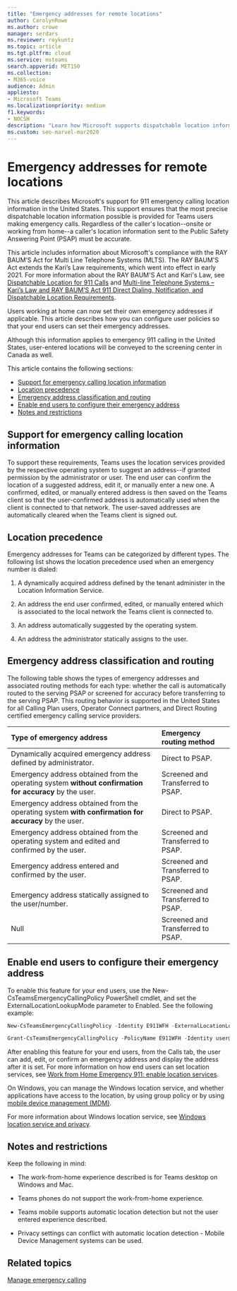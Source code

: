 ```yaml
---
title: "Emergency addresses for remote locations"
author: CarolynRowe
ms.author: crowe
manager: serdars
ms.reviewer: roykuntz
ms.topic: article
ms.tgt.pltfrm: cloud
ms.service: msteams
search.appverid: MET150
ms.collection: 
- M365-voice
audience: Admin
appliesto:
- Microsoft Teams
ms.localizationpriority: medium
f1.keywords:
- NOCSH
description: "Learn how Microsoft supports dispatchable location information to support emergency calling."
ms.custom: seo-marvel-mar2020
---
```


# Emergency addresses for remote locations

This article describes Microsoft's support for 911 emergency calling location information in the United States. This support ensures that the most precise dispatchable location information possible is provided for Teams users making emergency calls. Regardless of the caller's location--onsite or working from home--a  caller's location information sent to the Public Safety Answering Point (PSAP) must be accurate.

This article includes information about Microsoft's compliance with the RAY BAUM’S Act for Multi Line Telephone Systems (MLTS). The RAY BAUM'S Act extends the Kari’s Law requirements, which went into effect in early 2021. For more information about the RAY BAUM'S Act and Kari's Law, see [Dispatchable Location for 911 Calls](https://www.fcc.gov/911-dispatchable-location) and [Multi-line Telephone Systems – Kari’s Law and RAY BAUM’S Act 911 Direct Dialing, Notification, and Dispatchable Location Requirements](https://www.fcc.gov/mlts-911-requirements). 

Users working at home can now set their own emergency addresses if applicable. This article describes how you can configure user policies so that your end users can set their emergency addresses.

Although this information applies to emergency 911 calling in the United States, user-entered locations will be conveyed to the screening center in Canada as well.

This article contains the following sections:

- [Support for emergency calling location information](#support-for-emergency-calling-location-information)
- [Location precedence](#location-precedence)
- [Emergency address classification and routing](#emergency-address-classification-and-routing)
- [Enable end users to configure their emergency address](#enable-end-users-to-configure-their-emergency-address)
- [Notes and restrictions](#notes-and-restrictions)


## Support for emergency calling location information

To support these requirements, Teams uses the location services provided by the respective operating system to suggest an address--if granted permission by the administrator or user. The end user can confirm the location of a suggested address, edit it, or manually enter a new one. A confirmed, edited, or manually entered address is then saved on the Teams client so that the user-confirmed address is automatically used when the client is connected to that network. The user-saved addresses are automatically cleared when the Teams client is signed out.


## Location precedence

Emergency addresses for Teams can be categorized by different types. The following list shows the location precedence used when an emergency number is dialed:

1. A dynamically acquired address defined by the tenant administer in the Location Information Service.

2. An address the end user confirmed, edited, or manually entered which is associated to the local network the Teams client is connected to.

3. An address automatically suggested by the operating system.

4. An address the administrator statically assigns to the user.


## Emergency address classification and routing

The following table shows the types of emergency addresses and associated routing methods for each type: whether the call is automatically routed to the serving PSAP or screened for accuracy before transferring to the serving PSAP. This routing behavior is supported in the United States for all Calling Plan users, Operator Connect partners, and Direct Routing certified emergency calling service providers.


| Type of emergency address | Emergency routing method |
| :------------| :-------|
| Dynamically acquired emergency address defined by administrator. | Direct to PSAP. |
| Emergency address obtained from the operating system **without confirmation for accuracy** by the user. | Screened and Transferred to PSAP. |
| Emergency address obtained from the operating system **with confirmation for accuracy** by the user.| Direct to PSAP. |
| Emergency address obtained from the operating system and edited and confirmed by the user. | Screened and Transferred to PSAP. |
| Emergency address entered and confirmed by the user. | Screened and Transferred to PSAP. |
| Emergency address statically assigned to the user/number. | Screened and Transferred to PSAP. |
| Null | Screened and Transferred to PSAP. |


## Enable end users to configure their emergency address

To enable this feature for your end users, use the New-CsTeamsEmergencyCallingPolicy PowerShell cmdlet, and set the ExternalLocationLookupMode parameter to Enabled. See the following example: 


``` PowerShell
New-CsTeamsEmergencyCallingPolicy -Identity E911WFH -ExternalLocationLookupMode Enabled
```

```PowerShell
Grant-CsTeamsEmergencyCallingPolicy -PolicyName E911WFH -Identity user@contoso.com
```

After enabling this feature for your end users, from the Calls tab, the user can add, edit, or confirm an emergency address and display the address after it is set. For more information on how end users can set location services, see [Work from Home Emergency 911: enable location services](https://support.microsoft.com/office/work-from-home-emergency-911-enable-location-services-583dd649-87fc-4b23-aed6-f4e2279297f9?storagetype=live).

On Windows, you can manage the Windows location service, and whether applications have access to the location, by using group policy or by using [mobile device management (MDM)](https://docs.microsoft.com/windows/client-management/mdm/policy-csp-privacy#privacy-letappsaccesslocation).

For more information about Windows location service, see [Windows location service and privacy](https://support.microsoft.com/windows/windows-location-service-and-privacy-3a8eee0a-5b0b-dc07-eede-2a5ca1c49088).



## Notes and restrictions

Keep the following in mind:

- The work-from-home experience described is for Teams desktop on Windows and Mac.

- Teams phones do not support the work-from-home experience.

- Teams mobile supports automatic location detection but not the user entered experience described.

- Privacy settings can conflict with automatic location detection - Mobile Device Management systems can be used.


## Related topics

[Manage emergency calling](what-are-emergency-locations-addresses-and-call-routing.md)

